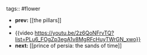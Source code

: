 tags:: #flower

- **prev:** [[the pillars]]
-
- {{video https://youtu.be/2z6QoNFrvTQ?list=PLu6_FOgZp3egA1v8MgRFcHuyTWrGN_xwo}}
- **next:** [[prince of persia: the sands of time]]